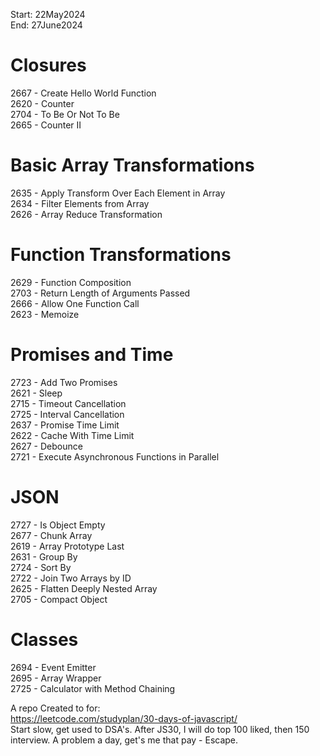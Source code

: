 Start: 22May2024</br>
End: 27June2024</br>

# Closures</br>
2667 - Create Hello World Function</br>
2620 - Counter</br>
2704 - To Be Or Not To Be</br>
2665 - Counter II</br>

# Basic Array Transformations</br>
2635 - Apply Transform Over Each Element in Array</br>
2634 - Filter Elements from Array</br>
2626 - Array Reduce Transformation</br>

# Function Transformations</br>
2629 - Function Composition</br>
2703 - Return Length of Arguments Passed</br>
2666 - Allow One Function Call</br>
2623 - Memoize</br>

# Promises and Time</br>
2723 - Add Two Promises</br>
2621 - Sleep</br>
2715 - Timeout Cancellation</br>
2725 - Interval Cancellation</br>
2637 - Promise Time Limit</br>
2622 - Cache With Time Limit</br>
2627 - Debounce</br>
2721 - Execute Asynchronous Functions in Parallel</br>

# JSON
2727 - Is Object Empty</br>
2677 - Chunk Array</br>
2619 - Array Prototype Last</br>
2631 - Group By</br>
2724 - Sort By</br>
2722 - Join Two Arrays by ID</br>
2625 - Flatten Deeply Nested Array</br>
2705 - Compact Object</br>

# Classes</br>
2694 - Event Emitter</br>
2695 - Array Wrapper</br>
2725 - Calculator with Method Chaining</br>

A repo Created to for:</br>
https://leetcode.com/studyplan/30-days-of-javascript/</br>
Start slow, get used to DSA's. After JS30, I will do top 100 liked, then 150 interview. A problem a day, get's me that pay - Escape.

